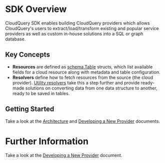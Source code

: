 # SDK Overview

CloudQuery SDK enables building CloudQuery providers which allows CloudQuery's users to extract/load/transform existing and popular service providers as well as custom in-house solutions into a SQL or graph database.

## Key Concepts

- **Resources** are defined as [schema.Table](https://github.com/cloudquery/cq-provider-sdk/blob/main/provider/schema/table.go) structs, which list available fields for a cloud resource along with metadata and table configuration.
- **Resolvers** define how to fetch resources from the source (the cloud provider). [Utility resolvers](https://github.com/cloudquery/cq-provider-sdk/blob/main/provider/schema/resolvers.go) take this a step further and provide ready-made solutions on converting data from one data structure to another, ready to be saved in tables.

## Getting Started

Take a look at the [Architecture](../architecture) and [Developing a New Provider](../developing-new-provider) documents.

# Further Information

Take a look at the [Developing a New Provider](../developing-new-provider.md) document.
